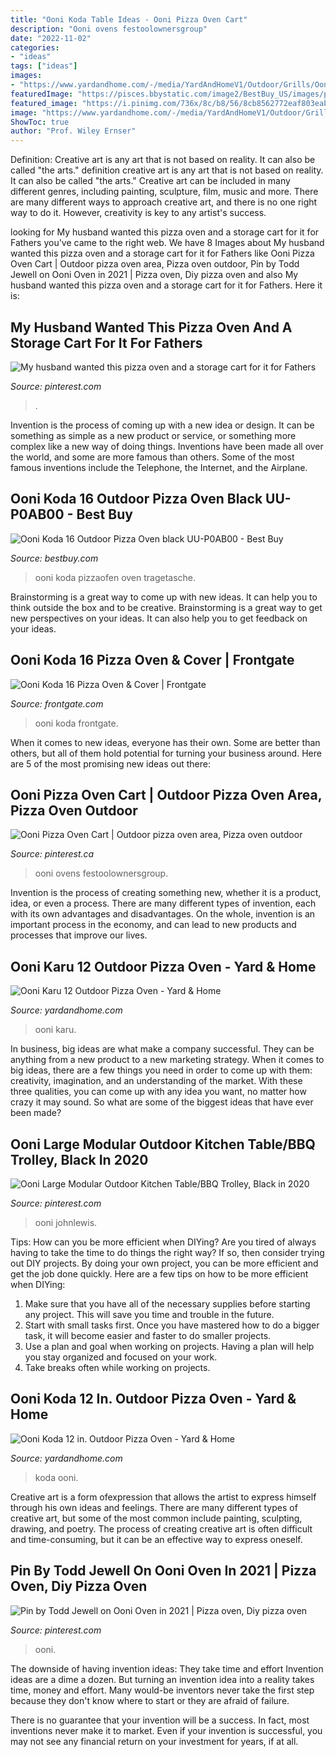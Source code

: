 ```yaml
---
title: "Ooni Koda Table Ideas - Ooni Pizza Oven Cart"
description: "Ooni ovens festoolownersgroup"
date: "2022-11-02"
categories:
- "ideas"
tags: ["ideas"]
images:
- "https://www.yardandhome.com/-/media/YardAndHomeV1/Outdoor/Grills/Ooni/397637-koda-top.jpg?mw=1000&amp;mh=1000&amp;hash=AF13207A22C98FE08A3A7AC8A5BA8EF92EAB2E64"
featuredImage: "https://pisces.bbystatic.com/image2/BestBuy_US/images/products/6423/6423125cv18d.jpg"
featured_image: "https://i.pinimg.com/736x/8c/b8/56/8cb8562772eaf803eab27f4d053c5d87.jpg"
image: "https://www.yardandhome.com/-/media/YardAndHomeV1/Outdoor/Grills/Ooni/421189-karu-outdoor-table-lifestyle.jpg?mw=850&amp;mh=558&amp;hash=347F1B4F3E699CDAE0EE3C94DA6774EBDFAA4BE0"
ShowToc: true
author: "Prof. Wiley Ernser"
---
```



Definition: Creative art is any art that is not based on reality. It can also be called "the arts."
definition creative art is any art that is not based on reality. It can also be called "the arts." Creative art can be included in many different genres, including painting, sculpture, film, music and more. There are many different ways to approach creative art, and there is no one right way to do it. However, creativity is key to any artist's success.

	

		
looking for My husband wanted this pizza oven and a storage cart for it for Fathers you've came to the right web. We have 8 Images about My husband wanted this pizza oven and a storage cart for it for Fathers like Ooni Pizza Oven Cart | Outdoor pizza oven area, Pizza oven outdoor, Pin by Todd Jewell on Ooni Oven in 2021 | Pizza oven, Diy pizza oven and also My husband wanted this pizza oven and a storage cart for it for Fathers. Here it is:
		
    
## My Husband Wanted This Pizza Oven And A Storage Cart For It For Fathers

<img loading=lazy src="https://i.pinimg.com/736x/8c/b8/56/8cb8562772eaf803eab27f4d053c5d87.jpg" onerror="this.onerror=null;this.src='https://tse3.mm.bing.net/th?id=OIP.fRGL1bSAafQaR7eB5ZUkIgHaFj&amp;pid=15.1';" alt="My husband wanted this pizza oven and a storage cart for it for Fathers">

_Source: pinterest.com_

>. 

	

Invention is the process of coming up with a new idea or design. It can be something as simple as a new product or service, or something more complex like a new way of doing things. Inventions have been made all over the world, and some are more famous than others. Some of the most famous inventions include the Telephone, the Internet, and the Airplane.

    
## Ooni Koda 16 Outdoor Pizza Oven Black UU-P0AB00 - Best Buy

<img loading=lazy src="https://pisces.bbystatic.com/image2/BestBuy_US/images/products/6423/6423125cv18d.jpg" onerror="this.onerror=null;this.src='https://tse1.mm.bing.net/th?id=OIP.plshdolQTAT1LVA0o1dUCAHaE7&amp;pid=15.1';" alt="Ooni Koda 16 Outdoor Pizza Oven black UU-P0AB00 - Best Buy">

_Source: bestbuy.com_

>ooni koda pizzaofen oven tragetasche. 

	

Brainstorming is a great way to come up with new ideas. It can help you to think outside the box and to be creative. Brainstorming is a great way to get new perspectives on your ideas. It can also help you to get feedback on your ideas.

    
## Ooni Koda 16 Pizza Oven &amp; Cover | Frontgate

<img loading=lazy src="https://akamai-scene7.frontgate.com/is/image/frontgate/170740_main" onerror="this.onerror=null;this.src='https://tse3.mm.bing.net/th?id=OIP.yRnOpnAVGuo2hN2LYw7wLgAAAA&amp;pid=15.1';" alt="Ooni Koda 16 Pizza Oven &amp; Cover | Frontgate">

_Source: frontgate.com_

>ooni koda frontgate. 

	

When it comes to new ideas, everyone has their own. Some are better than others, but all of them hold potential for turning your business around. Here are 5 of the most promising new ideas out there: 

    
## Ooni Pizza Oven Cart | Outdoor Pizza Oven Area, Pizza Oven Outdoor

<img loading=lazy src="https://i.pinimg.com/originals/b3/c4/30/b3c4300efd54976a22ee5b39e25d8e3e.png" onerror="this.onerror=null;this.src='https://tse1.mm.bing.net/th?id=OIP.HMoPyP5pGnYPOOkE1QsD6QHaJ4&amp;pid=15.1';" alt="Ooni Pizza Oven Cart | Outdoor pizza oven area, Pizza oven outdoor">

_Source: pinterest.ca_

>ooni ovens festoolownersgroup. 

	

Invention is the process of creating something new, whether it is a product, idea, or even a process. There are many different types of invention, each with its own advantages and disadvantages. On the whole, invention is an important process in the economy, and can lead to new products and processes that improve our lives.

    
## Ooni Karu 12 Outdoor Pizza Oven - Yard &amp; Home

<img loading=lazy src="https://www.yardandhome.com/-/media/YardAndHomeV1/Outdoor/Grills/Ooni/421189-karu-outdoor-table-lifestyle.jpg?mw=850&amp;mh=558&amp;hash=347F1B4F3E699CDAE0EE3C94DA6774EBDFAA4BE0" onerror="this.onerror=null;this.src='https://tse1.mm.bing.net/th?id=OIP.7M-9boqjdToryPjJr7gfeQHaHa&amp;pid=15.1';" alt="Ooni Karu 12 Outdoor Pizza Oven - Yard &amp; Home">

_Source: yardandhome.com_

>ooni karu. 

	

In business, big ideas are what make a company successful. They can be anything from a new product to a new marketing strategy. When it comes to big ideas, there are a few things you need in order to come up with them: creativity, imagination, and an understanding of the market. With these three qualities, you can come up with any idea you want, no matter how crazy it may sound. So what are some of the biggest ideas that have ever been made?

    
## Ooni Large Modular Outdoor Kitchen Table/BBQ Trolley, Black In 2020

<img loading=lazy src="https://i.pinimg.com/originals/1c/59/a5/1c59a5abfce03f42bd958a815874c9c3.jpg" onerror="this.onerror=null;this.src='https://tse3.mm.bing.net/th?id=OIP.CB1wcbFL-pA1An31774DpAHaJ4&amp;pid=15.1';" alt="Ooni Large Modular Outdoor Kitchen Table/BBQ Trolley, Black in 2020">

_Source: pinterest.com_

>ooni johnlewis. 

	

Tips: How can you be more efficient when DIYing?
Are you tired of always having to take the time to do things the right way? If so, then consider trying out DIY projects. By doing your own project, you can be more efficient and get the job done quickly. Here are a few tips on how to be more efficient when DIYing: 
1. Make sure that you have all of the necessary supplies before starting any project. This will save you time and trouble in the future.
2. Start with small tasks first. Once you have mastered how to do a bigger task, it will become easier and faster to do smaller projects. 
3. Use a plan and goal when working on projects. Having a plan will help you stay organized and focused on your work. 
4. Take breaks often while working on projects.

    
## Ooni Koda 12 In. Outdoor Pizza Oven - Yard &amp; Home

<img loading=lazy src="https://www.yardandhome.com/-/media/YardAndHomeV1/Outdoor/Grills/Ooni/397637-koda-top.jpg?mw=1000&amp;mh=1000&amp;hash=AF13207A22C98FE08A3A7AC8A5BA8EF92EAB2E64" onerror="this.onerror=null;this.src='https://tse3.mm.bing.net/th?id=OIP.T2fBwvybuH32lBMWLNKD9gHaHa&amp;pid=15.1';" alt="Ooni Koda 12 in. Outdoor Pizza Oven - Yard &amp; Home">

_Source: yardandhome.com_

>koda ooni. 

	

Creative art is a form ofexpression that allows the artist to express himself through his own ideas and feelings. There are many different types of creative art, but some of the most common include painting, sculpting, drawing, and poetry. The process of creating creative art is often difficult and time-consuming, but it can be an effective way to express oneself.

    
## Pin By Todd Jewell On Ooni Oven In 2021 | Pizza Oven, Diy Pizza Oven

<img loading=lazy src="https://i.pinimg.com/736x/ef/d6/75/efd675df764750f6f1cfefcb19ecdbbc.jpg" onerror="this.onerror=null;this.src='https://tse2.mm.bing.net/th?id=OIP.7B5Noznpe-gcYrJOYLs2XwHaJ3&amp;pid=15.1';" alt="Pin by Todd Jewell on Ooni Oven in 2021 | Pizza oven, Diy pizza oven">

_Source: pinterest.com_

>ooni. 

	

The downside of having invention ideas: They take time and effort
Invention ideas are a dime a dozen. But turning an invention idea into a reality takes time, money and effort.
Many would-be inventors never take the first step because they don't know where to start or they are afraid of failure.

There is no guarantee that your invention will be a success. In fact, most inventions never make it to market. Even if your invention is successful, you may not see any financial return on your investment for years, if at all.

